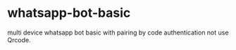 # whatsapp-bot-basic
multi device whatsapp bot basic with pairing by code authentication not use Qrcode.
